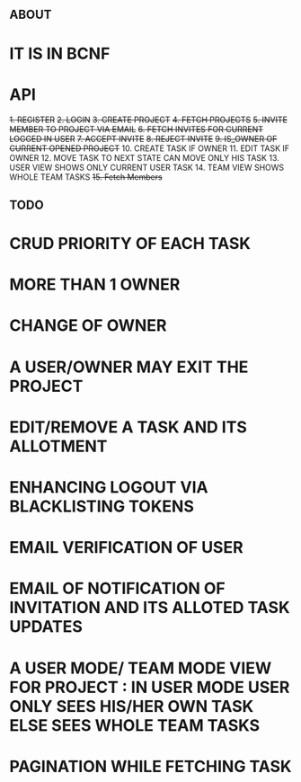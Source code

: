 ## ABOUT
# IT IS IN BCNF

# API
~~1. REGISTER~~
~~2. LOGIN~~
~~3. CREATE PROJECT~~
~~4. FETCH PROJECTS~~
~~5. INVITE MEMBER TO PROJECT VIA EMAIL~~
~~6. FETCH INVITES FOR CURRENT LOGGED IN USER~~
~~7. ACCEPT INVITE~~
~~8. REJECT INVITE~~
~~9. IS_OWNER OF CURRENT OPENED PROJECT~~
10. CREATE TASK IF OWNER
11. EDIT TASK IF OWNER
12. MOVE TASK TO NEXT STATE CAN MOVE ONLY HIS TASK
13. USER VIEW SHOWS ONLY CURRENT USER TASK
14. TEAM VIEW SHOWS WHOLE TEAM TASKS
~~15. Fetch Members~~

## TODO
# CRUD PRIORITY OF EACH TASK
# MORE THAN 1 OWNER
# CHANGE OF OWNER
# A USER/OWNER MAY EXIT THE PROJECT
# EDIT/REMOVE A TASK AND ITS ALLOTMENT
# ENHANCING LOGOUT VIA BLACKLISTING TOKENS
# EMAIL VERIFICATION OF USER
# EMAIL OF NOTIFICATION OF INVITATION AND ITS ALLOTED TASK UPDATES
# A USER MODE/ TEAM MODE VIEW FOR PROJECT : IN USER MODE USER ONLY SEES HIS/HER OWN TASK ELSE SEES WHOLE TEAM TASKS
# PAGINATION WHILE FETCHING TASK